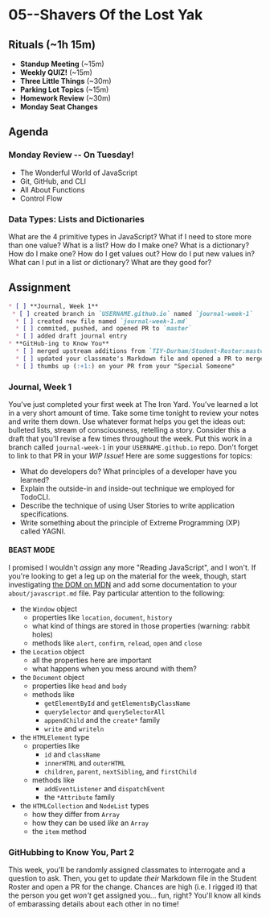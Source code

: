 # 05--Shavers Of the Lost Yak

## Rituals (~1h 15m)

* **Standup Meeting** (~15m)
* **Weekly QUIZ!** (~15m)
* **Three Little Things** (~30m)
* **Parking Lot Topics** (~15m)
* **Homework Review** (~30m)
* **Monday Seat Changes**

## Agenda

### Monday Review -- On Tuesday!
* The Wonderful World of JavaScript
* Git, GitHub, and CLI
* All About Functions
* Control Flow

### Data Types: Lists and Dictionaries

What are the 4 primitive types in JavaScript?
What if I need to store more than one value?
What is a list? How do I make one?
What is a dictionary? How do I make one?
How do I get values out?
How do I put new values in?
What can I put in a list or dictionary?
What are they good for?

## Assignment

```markdown
* [ ] **Journal, Week 1**
 * [ ] created branch in `USERNAME.github.io` named `journal-week-1`
  * [ ] created new file named `journal-week-1.md`
  * [ ] commited, pushed, and opened PR to `master`
  * [ ] added draft journal entry
* **GitHub-ing to Know You**
  * [ ] merged upstream additions from `TIY-Durham/Student-Roster:master`
  * [ ] updated your classmate's Markdown file and opened a PR to merge
  * [ ] thumbs up (:+1:) on your PR from your "Special Someone"
```

### Journal, Week 1

You've just completed your first week at The Iron Yard. You've learned a lot in a very short amount of time. Take some time tonight to review your notes and write them down. Use whatever format helps you get the ideas out: bulleted lists, stream of consciousness, retelling a story. Consider this a draft that you'll revise a few times throughout the week. Put this work in a branch called `journal-week-1` in your `USERNAME.github.io` repo. Don't forget to link to that PR in your _WIP Issue_! Here are some suggestions for topics:

* What do developers do? What principles of a developer have you learned?
* Explain the outside-in and inside-out technique we employed for TodoCLI.
* Describe the technique of using User Stories to write application specifications.
* Write something about the principle of Extreme Programming (XP) called YAGNI.

#### BEAST MODE

I promised I wouldn't _assign_ any more "Reading JavaScript", and I won't. If you're looking to get a leg up on the material for the week, though, start investigating [the DOM on MDN](https://developer.mozilla.org/en-US/docs/Web/API/Document_Object_Model) and add some documentation to your `about/javascript.md` file. Pay particular attention to the following:

* the `Window` object
  * properties like `location`, `document`, `history`
  * what kind of things are stored in those properties (warning: rabbit holes)
  * methods like `alert`, `confirm`, `reload`, `open` and `close`
* the `Location` object
  * all the properties here are important
  * what happens when you mess around with them?
* the `Document` object
  * properties like `head` and `body`
  * methods like
    * `getElementById` and `getElementsByClassName`
    * `querySelector` and `querySelectorAll`
    * `appendChild` and the `create*` family
    * `write` and `writeln`
* the `HTMLElement` type
  * properties like
    * `id` and `className`
    * `innerHTML` and `outerHTML`
    * `children`, `parent`, `nextSibling`, and `firstChild`
  * methods like
    * `addEventListener` and `dispatchEvent`
    * the `*Attribute` family
* the `HTMLCollection` and `NodeList` types
  * how they differ from `Array`
  * how they can be used _like_ an `Array`
  * the `item` method

### GitHubbing to Know You, Part 2

This week, you'll be randomly assigned classmates to interrogate and a question to ask. Then, you get to update _their_ Markdown file in the Student Roster and open a PR for the change. Chances are high (i.e. I rigged it) that the person you get _won't_ get assigned you... fun, right? You'll know all kinds of embarassing details about each other in no time!
